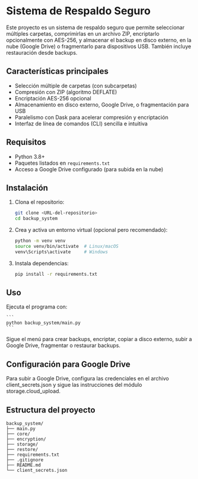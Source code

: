 # Sistema de Respaldo Seguro

Este proyecto es un sistema de respaldo seguro que permite seleccionar múltiples carpetas, comprimirlas en un archivo ZIP, encriptarlo opcionalmente con AES-256, y almacenar el backup en disco externo, en la nube (Google Drive) o fragmentarlo para dispositivos USB. También incluye restauración desde backups.

## Características principales

- Selección múltiple de carpetas (con subcarpetas)
- Compresión con ZIP (algoritmo DEFLATE)
- Encriptación AES-256 opcional
- Almacenamiento en disco externo, Google Drive, o fragmentación para USB
- Paralelismo con Dask para acelerar compresión y encriptación
- Interfaz de línea de comandos (CLI) sencilla e intuitiva

## Requisitos

- Python 3.8+
- Paquetes listados en `requirements.txt`
- Acceso a Google Drive configurado (para subida en la nube)

## Instalación

1. Clona el repositorio:

   ```bash
   git clone <URL-del-repositorio>
   cd backup_system
   ```

2. Crea y activa un entorno virtual (opcional pero recomendado):

    ```bash
    python -m venv venv
    source venv/bin/activate  # Linux/macOS
    venv\Scripts\activate     # Windows
    ```

3. Instala dependencias:

    ```bash
    pip install -r requirements.txt
    ```

## Uso

Ejecuta el programa con:

    ```
    python backup_system/main.py
    ```

Sigue el menú para crear backups, encriptar, copiar a disco externo, subir a Google Drive, fragmentar o restaurar backups.

## Configuración para Google Drive

Para subir a Google Drive, configura las credenciales en el archivo client_secrets.json y sigue las instrucciones del módulo storage.cloud_upload.

## Estructura del proyecto

    backup_system/
    ├── main.py
    ├── core/
    ├── encryption/
    ├── storage/
    ├── restore/
    ├── requirements.txt
    ├── .gitignore
    ├── README.md
    └── client_secrets.json

